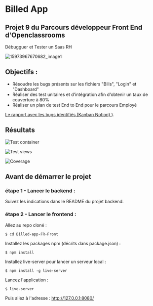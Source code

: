 # Billed App

## Projet 9 du Parcours développeur Front End d'Openclassrooms
Débugguer et Tester un Saas RH

![15973967670682_image1](https://github.com/Lucadur/Billed/assets/104781650/194f5df3-67a7-455f-a0a9-4a4268f4ba4c)


## Objectifs :
+ Résoudre les bugs présents sur les fichiers "Bills", "Login" et "Dashboard"
+ Réaliser des test unitaires et d'intégration afin d'obtenir un taux de couverture à 80%
+ Réaliser un plan de test End to End pour le parcours Employé

[Le rapport avec les bugs identifiés (Kanban Notion) ](https://openclassrooms.notion.site/a7a612fc166747e78d95aa38106a55ec?v=2a8d3553379c4366b6f66490ab8f0b90&p=458a386ca3714f4cbe89d99b27ac8362&pm=s)).


## Résultats 

![Test container](https://github.com/Lucadur/Billed/assets/104781650/8bd7a72f-2cf6-40d9-bde1-f049ae7ae622)


![Test views](https://github.com/Lucadur/Billed/assets/104781650/10041cc4-082b-4d07-a58f-c69485587804)


![Coverage](https://github.com/Lucadur/Billed/assets/104781650/46da0a1b-128f-44e5-a093-548ceda1b7ae)



 ## Avant de démarrer le projet
### étape 1 - Lancer le backend :
Suivez les indications dans le README du projet backend.

### étape 2 - Lancer le frontend :
Allez au repo cloné :
```
$ cd Billed-app-FR-Front
```
Installez les packages npm (décrits dans package.json) :
```
$ npm install
```
Installez live-server pour lancer un serveur local :
```
$ npm install -g live-server
```
Lancez l'application :

```
$ live-server
```
Puis allez à l'adresse : http://127.0.0.1:8080/
